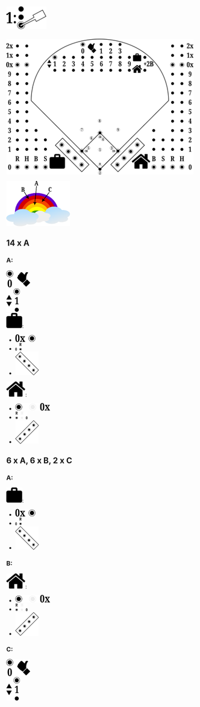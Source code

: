# <img src="step-1.png" height="60px"/>

<img src="board.png" height="360px"/><br/>

<img src="colours.png" height="120px"/><br/>

## 14 x A

### A:
<img src="out0.png" height="45px"/><br/>
<img src="it1.png" height="62px"/><br/>
<img src="visitors-icon.png" height="40px"/>:
- <img src="v-R0x.png" height="20px"/>
- <img src="v-R0.png" height="20px"/>
- <img src="v-dugout.png" height="62px"/>
<img src="home-icon.png" height="40px"/>:
- <img src="h-R0x.png" height="20px"/>
- <img src="h-R0.png" height="20px"/>
- <img src="h-dugout.png" height="62px"/>

## 6 x A, 6 x B, 2 x C

### A:
<img src="visitors-icon.png" height="40px"/>:
- <img src="v-R0x.png" height="20px"/>
- <img src="v-R0.png" height="20px"/>
- <img src="v-dugout.png" height="62px"/>

### B:
<img src="home-icon.png" height="40px"/>:
- <img src="h-R0x.png" height="20px"/>
- <img src="h-R0.png" height="20px"/>
- <img src="h-dugout.png" height="62px"/>

### C:
<img src="out0.png" height="45px"/><br/>
<img src="it1.png" height="62px"/><br/>


